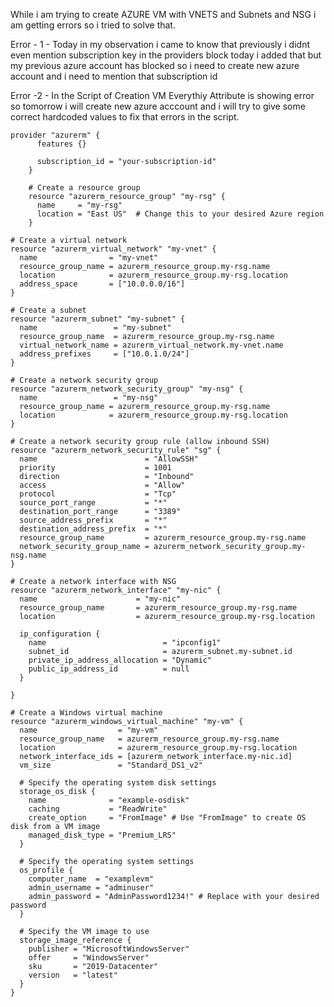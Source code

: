 While i am trying to create AZURE VM with VNETS and Subnets and NSG i am getting errors so i tried to solve that.

Error - 1 - Today in my observation i came to know that previously i didnt even mention subscription key in the providers block today i added that but my previous azure account has blocked so i need to create new azure account and i need to mention that subscription id

Error -2 - In the Script of Creation VM Everythiy Attribute is showing error so tomorrow i will create new azure acccount and i will try to give some correct hardcoded values to fix that errors in the script.

    provider "azurerm" {
	      features {}
	
	      subscription_id = "your-subscription-id"
	    }
	
		# Create a resource group
		resource "azurerm_resource_group" "my-rsg" {
		  name     = "my-rsg"
		  location = "East US"  # Change this to your desired Azure region
		}
	
	# Create a virtual network
	resource "azurerm_virtual_network" "my-vnet" {
	  name                = "my-vnet"
	  resource_group_name = azurerm_resource_group.my-rsg.name
	  location            = azurerm_resource_group.my-rsg.location
	  address_space       = ["10.0.0.0/16"]
	}
	
	# Create a subnet
	resource "azurerm_subnet" "my-subnet" {
	  name                 = "my-subnet"
	  resource_group_name  = azurerm_resource_group.my-rsg.name
	  virtual_network_name = azurerm_virtual_network.my-vnet.name
	  address_prefixes     = ["10.0.1.0/24"]
	}
	
	# Create a network security group
	resource "azurerm_network_security_group" "my-nsg" {
	  name                 = "my-nsg"
	  resource_group_name = azurerm_resource_group.my-rsg.name
	  location            = azurerm_resource_group.my-rsg.location
	}
	
	# Create a network security group rule (allow inbound SSH)
	resource "azurerm_network_security_rule" "sg" {
	  name                        = "AllowSSH"
	  priority                    = 1001
	  direction                   = "Inbound"
	  access                      = "Allow"
	  protocol                    = "Tcp"
	  source_port_range           = "*"
	  destination_port_range      = "3389"
	  source_address_prefix       = "*"
	  destination_address_prefix  = "*"
	  resource_group_name         = azurerm_resource_group.my-rsg.name
	  network_security_group_name = azurerm_network_security_group.my-nsg.name
	}
	
	# Create a network interface with NSG
	resource "azurerm_network_interface" "my-nic" {
	  name                      = "my-nic"
	  resource_group_name       = azurerm_resource_group.my-rsg.name
	  location                  = azurerm_resource_group.my-rsg.location
	
	  ip_configuration {
	    name                          = "ipconfig1"
	    subnet_id                     = azurerm_subnet.my-subnet.id
	    private_ip_address_allocation = "Dynamic"
	    public_ip_address_id          = null
	  }
	
	}
	
	# Create a Windows virtual machine
	resource "azurerm_windows_virtual_machine" "my-vm" {
	  name                  = "my-vm"
	  resource_group_name   = azurerm_resource_group.my-rsg.name
	  location              = azurerm_resource_group.my-rsg.location
	  network_interface_ids = [azurerm_network_interface.my-nic.id]
	  vm_size               = "Standard_DS1_v2"
	
	  # Specify the operating system disk settings
	  storage_os_disk {
	    name              = "example-osdisk"
	    caching           = "ReadWrite"
	    create_option     = "FromImage" # Use "FromImage" to create OS disk from a VM image
	    managed_disk_type = "Premium_LRS"
	  }
	
	  # Specify the operating system settings
	  os_profile {
	    computer_name  = "examplevm"
	    admin_username = "adminuser"
	    admin_password = "AdminPassword1234!" # Replace with your desired password
	  }
	
	  # Specify the VM image to use
	  storage_image_reference {
	    publisher = "MicrosoftWindowsServer"
	    offer     = "WindowsServer"
	    sku       = "2019-Datacenter"
	    version   = "latest"
	  }
	}
